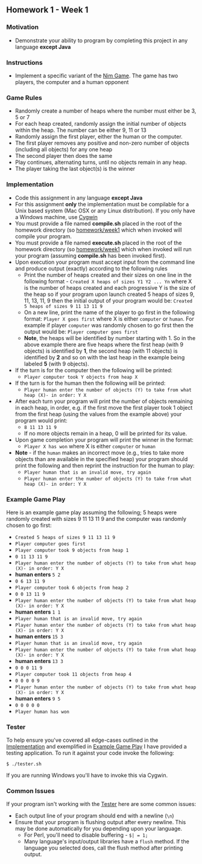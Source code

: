 ## Homework 1 - Week 1

### Motivation
* Demonstrate your ability to program by completing this project in any language __except Java__

### Instructions
* Implement a specific variant of the [Nim Game](http://en.wikipedia.org/wiki/Nim). The game has two players, the computer and a human opponent

### Game Rules
* Randomly create a number of heaps where the number must either be 3, 5 or 7
* For each heap created, randomly assign the initial number of objects within the heap. The number can be either 9, 11 or 13
* Randomly assign the first player, either the human or the computer.
* The first player removes any positive and non-zero number of objects (including all objects) for any one heap
* The second player then does the same
* Play continues, alternating turns, until no objects remain in any heap.
* The player taking the last object(s) is the winner

### Implementation
* Code this assignment in any language __except Java__
* For this assignment __only__ the implementation must be compilable for a Unix based system (Mac OSX or any Linux distribution). If you only have a Windows machine, use [Cygwin](https://www.cygwin.com/)
* You must provide a file named __compile.sh__ placed in the root of the homework directory (so [homework/week1](https://github.com/NYU-CS9053/Spring-2017/homework/week1) which when invoked will compile your program.
* You must provide a file named __execute.sh__ placed in the root of the homework directory (so [homework/week1](https://github.com/NYU-CS9053/Spring-2017/homework/week1) which when invoked will run your program (assuming __compile.sh__ has been invoked first).
* Upon execution your program must accept input from the command line and produce output (exactly) according to the following rules
    - Print the number of heaps created and their sizes on one line in the following format - `Created X heaps of sizes Y1 Y2 ... Yn` where X is the number of heaps created and each progressive Y is the size of the heap so if your program upon launch created 5 heaps of sizes 9, 11, 13, 11, 9 then the initial output of your program would be:
     `Created 5 heaps of sizes 9 11 13 11 9`
    - On a new line, print the name of the player to go first in the following format: `Player X goes first` where X is either `computer` or `human`. For example if player `computer` was randomly chosen to go first then the output would be:
     `Player computer goes first`
    - __Note__, the heaps will be identified by number starting with 1. So in the above example there are five heaps where the first heap (with 9 objects) is identified by __1__, the second heap (with 11 objects) is identified by __2__ and so on with the last heap in the example being labeled __5__ (with 9 objects).
* If the turn is for the computer then the following will be printed:
    - `Player computer took Y objects from heap X`
* If the turn is for the human then the following will be printed:
    - `Player human enter the number of objects (Y) to take from what heap (X)- in order: Y X `
* After each turn your program will print the number of objects remaining in each heap, in order, e.g. if the first move the first player took 1 object from the first heap (using the values from the example above) your program would print:
    - `8 11 13 11 9`
    - If no more objects remain in a heap, 0 will be printed for its value.
* Upon game completion your program will print the winner in the format:
    - `Player X has won` where X is either `computer` or `human`
* __Note__ - if the `human` makes an incorrect move (e.g., tries to take more objects than are available in the specified heap) your program should print the following and then reprint the instruction for the human to play:
    - `Player human that is an invalid move, try again`
    - `Player human enter the number of objects (Y) to take from what heap (X)- in order: Y X `
    
### Example Game Play
Here is an example game play assuming the following; 5 heaps were randomly created with sizes 9 11 13 11 9 and the computer was randomly chosen to go first:

* `Created 5 heaps of sizes 9 11 13 11 9`
* `Player computer goes first`
* `Player computer took 9 objects from heap 1`
* `0 11 13 11 9`
* `Player human enter the number of objects (Y) to take from what heap (X)- in order: Y X `
* __human enters__ `5 2`
* `0 6 13 11 9`
* `Player computer took 6 objects from heap 2`
* `0 0 13 11 9`
* `Player human enter the number of objects (Y) to take from what heap (X)- in order: Y X `
* __human enters__ `1 1`
* `Player human that is an invalid move, try again`
* `Player human enter the number of objects (Y) to take from what heap (X)- in order: Y X `
* __human enters__ `15 3`
* `Player human that is an invalid move, try again`
* `Player human enter the number of objects (Y) to take from what heap (X)- in order: Y X `
* __human enters__ `13 3`
* `0 0 0 11 9`
* `Player computer took 11 objects from heap 4`
* `0 0 0 0 9`
* `Player human enter the number of objects (Y) to take from what heap (X)- in order: Y X `
* __human enters__ `9 5`
* `0 0 0 0 0`
* `Player human has won`

### Tester
To help ensure you've covered all edge-cases outlined in the [Implementation](#implementation) and exemplified in [Example Game Play](#example-game-play) I have provided a testing application.  To run it against your code invoke the following:

    $ ./tester.sh

If you are running Windows you'll have to invoke this via Cygwin.

### Common Issues
If your program isn't working with the [Tester](#tester) here are some common issues:

* Each output line of your program should end with a newline (`\n`)
* Ensure that your program is flushing output after every newline. This may be done automatically for you depending upon your language.
   - For Perl, you'll need to disable buffering - `$| = 1;`
   - Many language's input/output libraries have a `flush` method. If the language you selected does, call the flush method after printing output.

